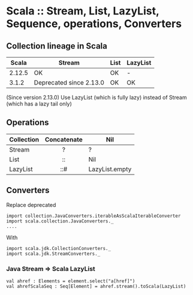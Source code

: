 # Scala :: Stream, List, LazyList, Sequence, operations, Converters

## Collection lineage in Scala

|Scala|Stream|List|LazyList
|-|-|-|-|
|2.12.5|OK|OK|-|
|3.1.2|Deprecated since 2.13.0|OK|OK|


(Since version 2.13.0) Use LazyList (which is fully lazy) instead of Stream (which has a lazy tail only)


## Operations

|Collection|Concatenate|Nil|
|-|:-:|-|
|Stream|?|?|
|List|::|Nil|
|LazyList|::#|LazyList.empty|

## Converters

Replace deprecated
```
import collection.JavaConverters.iterableAsScalaIterableConverter
import scala.collection.JavaConverters._
....
```

With
```
import scala.jdk.CollectionConverters._
import scala.jdk.StreamConverters._
```

### Java Stream => Scala LazyList
```
val ahref : Elements = element.select("a[href]")
val ahrefScalaSeq : Seq[Element] = ahref.stream().toScala(LazyList)
```
